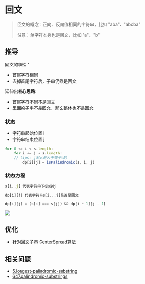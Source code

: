 # 回文

> 回文的概念：正向、反向值相同的字符串，比如 "aba"、"abcba"
>
> 注意：单字符本身也是回文，比如 "a"、"b"

## 推导
回文的特性：

- 首尾字符相同
- 去掉首尾字符后，子串仍然是回文

延伸出**核心思路**:

- 首尾字符不同不是回文
- 里面的子串不是回文，那么整体也不是回文

### 状态
- 字符串起始位置 i
- 字符串结束位置 j

```js
for 0 <= i < s.length:
    for i <= j < s.length:
    // tips: j默认是大于等于i的
        dp[i][j] = isPalindromic(s, i, j)
```

### 状态方程

```js
s[i,.j] 代表字符串下标s到j

dp[i][j] 代表字符串s[i...j]是否是回文

dp[i][j] = (s[i] === s[j]) && dp[i + 1][j - 1]
```
![](https://tva1.sinaimg.cn/large/007S8ZIlgy1ghtkl1lgisj30ha08iglo.jpg)

## 优化
- 针对回文子串 [CenterSpread算法](https://github.com/XyyF/elfin-algorithm/blob/master/algorithm/center-spread.md)

## 相关问题
- [5.longest-palindromic-substring](https://github.com/XyyF/elfin-algorithm/blob/master/problems/5.longest-palindromic-substring.md)
- [647.palindromic-substrings](https://github.com/XyyF/elfin-algorithm/blob/master/problems/647.palindromic-substrings.md)